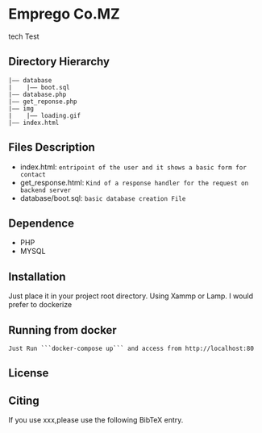 Emprego Co.MZ
===
tech Test


## Directory Hierarchy
```
|—— database
|    |—— boot.sql
|—— database.php
|—— get_reponse.php
|—— img
|    |—— loading.gif
|—— index.html
```


## Files Description
- index.html:  `entripoint of the user and it shows a basic form for contact`
- get_response.html:  `Kind of a response handler for the request on backend server`
- database/boot.sql:  `basic database creation File`


## Dependence
- PHP
- MYSQL

## Installation

Just place it in your project root directory. Using Xammp or Lamp. I would prefer to dockerize

## Running from docker
    Just Run ```docker-compose up``` and access from http://localhost:80

## License

## Citing
If you use xxx,please use the following BibTeX entry.
```
```
